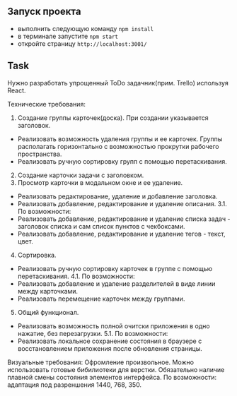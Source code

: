 ## Запуск проекта

- выполнить следующую команду `npm install`
- в терминале запустите `npm start`
- откройте страницу `http://localhost:3001/`

## Task

Нужно разработать упрощенный ToDo задачник(прим. Trello) используя React.

Технические требования:
1. Создание группы карточек(доска). При создании указывается заголовок.
- Реализовать возможность удаления группы и ее карточек. Группы располагать горизонтально с возможностью прокрутки рабочего пространства.
- Реализовать ручную сортировку групп с помощью перетаскивания.
2. Создание карточки задачи с заголовком.
3. Просмотр карточки в модальном окне и ее удаление.
- Реализовать редактирование, удаление и добавление заголовка.
- Реализовать добавление, редактирование и удаление описания.
3.1. По возможности:
- Реализовать добавление, редактирование и удаление списка задач - заголовок списка и сам список пунктов с чекбоксами.
- Реализовать добавление, редактирование и удаление тегов - текст, цвет.
4. Сортировка.
- Реализовать ручную сортировку карточек в группе с помощью перетаскивания.
4.1. По возможности:
- Реализовать добавление и удаление разделителей в виде линии между карточками.
- Реализовать перемещение карточек между группами.
5. Общий функционал.
- Реализовать возможность полной очитски приложения в одно нажатие, без перезагрузки.
5.1. По возможности:
- Реализовать локальное сохранение состояния в браузере с восстановлением приложения после обновления страницы.

Визуальные требования:
Офромление произвольное. Можно использовать готовые бибилиотеки для верстки. Обязательно наличие плавной смены состояния элементов интерфейса.
По возможности: адаптация под разреншения 1440, 768, 350.
